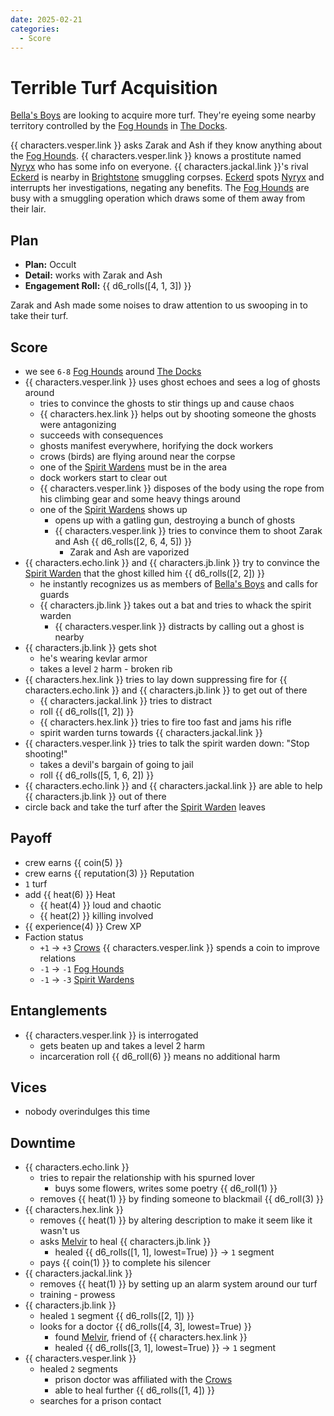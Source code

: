 ```yaml
---
date: 2025-02-21
categories:
  - Score
---
```

# Terrible Turf Acquisition

[Bella's Boys](bellas-boys.md) are looking to acquire more turf.
They're eyeing some nearby territory controlled by the [Fog Hounds](fog-hounds.md) in [The Docks](docks.md).

<!-- more -->

{{ characters.vesper.link }} asks Zarak and Ash if they know anything about the [Fog Hounds](fog-hounds.md).
{{ characters.vesper.link }} knows a prostitute named [Nyryx](nyryx.md) who has some info on everyone.
{{ characters.jackal.link }}'s rival [Eckerd](eckerd.md) is nearby in [Brightstone](brightstone.md) smuggling corpses.
[Eckerd](eckerd.md) spots [Nyryx](nyryx.md) and interrupts her investigations, negating any benefits.
The [Fog Hounds](fog-hounds.md) are busy with a smuggling operation which draws some of them away from their lair.

## Plan

- **Plan:** Occult
- **Detail:** works with Zarak and Ash
- **Engagement Roll:** {{ d6_rolls([4, 1, 3]) }}

Zarak and Ash made some noises to draw attention to us swooping in to take their turf.

## Score

- we see `6-8` [Fog Hounds](fog-hounds.md) around [The Docks](docks.md)
- {{ characters.vesper.link }} uses ghost echoes and sees a log of ghosts around
    - tries to convince the ghosts to stir things up and cause chaos
    - {{ characters.hex.link }} helps out by shooting someone the ghosts were antagonizing
    - succeeds with consequences
    - ghosts manifest everywhere, horifying the dock workers
    - crows (birds) are flying around near the corpse
    - one of the [Spirit Wardens](spirit-wardens.md) must be in the area
    - dock workers start to clear out
    - {{ characters.vesper.link }} disposes of the body using the rope from his climbing gear and some heavy things around
    - one of the [Spirit Wardens](spirit-wardens.md) shows up
        - opens up with a gatling gun, destroying a bunch of ghosts
        - {{ characters.vesper.link }} tries to convince them to shoot Zarak and Ash {{ d6_rolls([2, 6, 4, 5]) }}
            - Zarak and Ash are vaporized
- {{ characters.echo.link }} and {{ characters.jb.link }} try to convince the [Spirit Warden](spirit-wardens.md) that the ghost killed him {{ d6_rolls([2, 2]) }}
    - he instantly recognizes us as members of [Bella's Boys](bellas-boys.md) and calls for guards
    - {{ characters.jb.link }} takes out a bat and tries to whack the spirit warden
        - {{ characters.vesper.link }} distracts by calling out a ghost is nearby
- {{ characters.jb.link }} gets shot
    - he's wearing kevlar armor
    - takes a level `2` harm - broken rib
- {{ characters.hex.link }} tries to lay down suppressing fire for {{ characters.echo.link }} and {{ characters.jb.link }} to get out of there
    - {{ characters.jackal.link }} tries to distract
    - roll {{ d6_rolls([1, 2]) }}
    - {{ characters.hex.link }} tries to fire too fast and jams his rifle
    - spirit warden turns towards {{ characters.jackal.link }}
- {{ characters.vesper.link }} tries to talk the spirit warden down: "Stop shooting!"
    - takes a devil's bargain of going to jail
    - roll {{ d6_rolls([5, 1, 6, 2]) }}
- {{ characters.echo.link }} and {{ characters.jackal.link }} are able to help {{ characters.jb.link }} out of there
- circle back and take the turf after the [Spirit Warden](spirit-wardens.md) leaves

## Payoff

- crew earns {{ coin(5) }}
- crew earns {{ reputation(3) }} Reputation
- `1` turf
- add {{ heat(6) }} Heat
    - {{ heat(4) }} loud and chaotic
    - {{ heat(2) }} killing involved
- {{ experience(4) }} Crew XP
- Faction status
    - `+1` -> `+3` [Crows](crows.md) {{ characters.vesper.link }} spends a coin to improve relations
    - `-1` -> `-1` [Fog Hounds](fog-hounds.md)
    - `-1` -> `-3` [Spirit Wardens](spirit-wardens.md)

## Entanglements

- {{ characters.vesper.link }} is interrogated
    - gets beaten up and takes a level 2 harm
    - incarceration roll {{ d6_roll(6) }} means no additional harm

## Vices

- nobody overindulges this time

## Downtime

- {{ characters.echo.link }}
    - tries to repair the relationship with his spurned lover
        - buys some flowers, writes some poetry {{ d6_roll(1) }}
    - removes {{ heat(1) }} by finding someone to blackmail  {{ d6_roll(3) }}
- {{ characters.hex.link }}
    - removes {{ heat(1) }} by altering description to make it seem like it wasn't us
    - asks [Melvir](melvir.md) to heal {{ characters.jb.link }}
        - healed {{ d6_rolls([1, 1], lowest=True) }} -> `1` segment
    - pays {{ coin(1) }} to complete his silencer
- {{ characters.jackal.link }}
    - removes {{ heat(1) }} by setting up an alarm system around our turf
    - training - prowess
- {{ characters.jb.link }}
    - healed `1` segment {{ d6_rolls([2, 1]) }}
    - looks for a doctor {{ d6_rolls([4, 3], lowest=True) }}
        - found [Melvir](melvir.md), friend of {{ characters.hex.link }}
        - healed {{ d6_rolls([3, 1], lowest=True) }} -> `1` segment
- {{ characters.vesper.link }}
    - healed `2` segments
        - prison doctor was affiliated with the [Crows](crows.md)
        - able to heal further {{ d6_rolls([1, 4]) }}
    - searches for a prison contact

